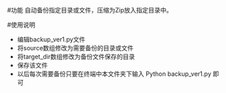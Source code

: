 #功能
自动备份指定目录或文件，压缩为Zip放入指定目录中。

#使用说明
* 编辑backup_ver1.py文件
* 将source数组修改为需要备份的目录或文件
* 将target_dir数组修改为备份文件保存的目录
* 保存该文件
* 以后每次需要备份只要在终端中本文件夹下输入 Python backup_ver1.py 即可
